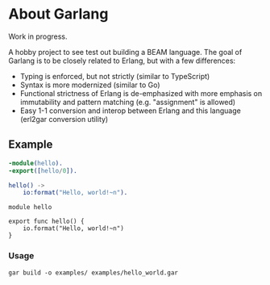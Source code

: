 # About Garlang

Work in progress.

A hobby project to see test out building a BEAM language. The goal of Garlang is to be closely related to Erlang, but with a few differences:
- Typing is enforced, but not strictly (similar to TypeScript)
- Syntax is more modernized (similar to Go)
- Functional strictness of Erlang is de-emphasized with more emphasis on immutability and pattern matching (e.g. "assignment" is allowed)
- Easy 1-1 conversion and interop between Erlang and this language (erl2gar conversion utility)

## Example
    
```erlang
-module(hello).
-export([hello/0]).

hello() ->
    io:format("Hello, world!~n").
```

```garlang
module hello

export func hello() {
    io.format("Hello, world!~n")
}
```

### Usage
```
gar build -o examples/ examples/hello_world.gar
```


